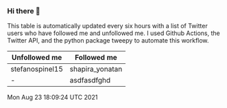 ### Hi there 👋

This table is automatically updated every six hours with a list of Twitter users who have followed me and unfollowed me. I used Github Actions, the Twitter API, and the python package tweepy to automate this workflow.

| Unfollowed me |  Followed me |
| --- | --- |
|stefanospinel15|shapira_yonatan|
|-|asdfasdfghd|
Mon Aug 23 18:09:24 UTC 2021
